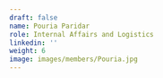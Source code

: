 ```yaml
---
draft: false
name: Pouria Paridar
role: Internal Affairs and Logistics
linkedin: ''
weight: 6
image: images/members/Pouria.jpg
---
```


